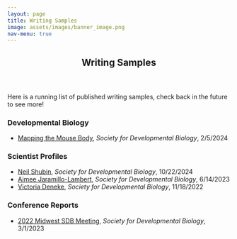 ```yaml
---
layout: page
title: Writing Samples
image: assets/images/banner_image.png
nav-menu: true
---
```


<!-- Main -->
<div id="main" class="alt">

<!-- One -->
<section id="one">
	 <div class="inner">
		<header class="major">
			<h1>Writing Samples</h1>
		</header>
    <p>Here is a running list of published writing samples, check back in the future to see more!</p>

<div class="row">
	<div class="12u 12u$(small)">
		<h3>Developmental Biology</h3>
<ul>
	<li> <a href="https://www.sdbonline.org/resource?ResourceID=4324" target="_blank" rel="noopener noreferrer"> Mapping the Mouse Body</a>, <i>Society for Developmental Biology</i>, 2/5/2024</li>

</ul>	

<div class="row">
	<div class="12u 12u$(small)">
			<h3>Scientist Profiles</h3>
<ul>
		<li> <a href="https://www.sdbonline.org/resource?ResourceID=4377"> Neil Shubin</a>, <i>Society for Developmental Biology</i>, 10/22/2024</li>
  		<li> <a href="https://www.sdbonline.org/resource?ResourceID=4206"> Aimee Jaramillo-Lambert</a>, <i>Society for Developmental Biology</i>, 6/14/2023</li>
    		<li> <a href="https://www.sdbonline.org/resource?ResourceID=4107"> Victoria Deneke</a>, <i>Society for Developmental Biology</i>, 11/18/2022</li>

</ul>

<div class="row">
	<div class="12u 12u$(small)">
			<h3>Conference Reports</h3>
<ul>
		<li> <a href="https://www.sdbonline.org/resource?ResourceID=4167"> 2022 Midwest SDB Meeting</a>, <i>Society for Developmental Biology</i>, 3/1/2023</li>

</ul>	

